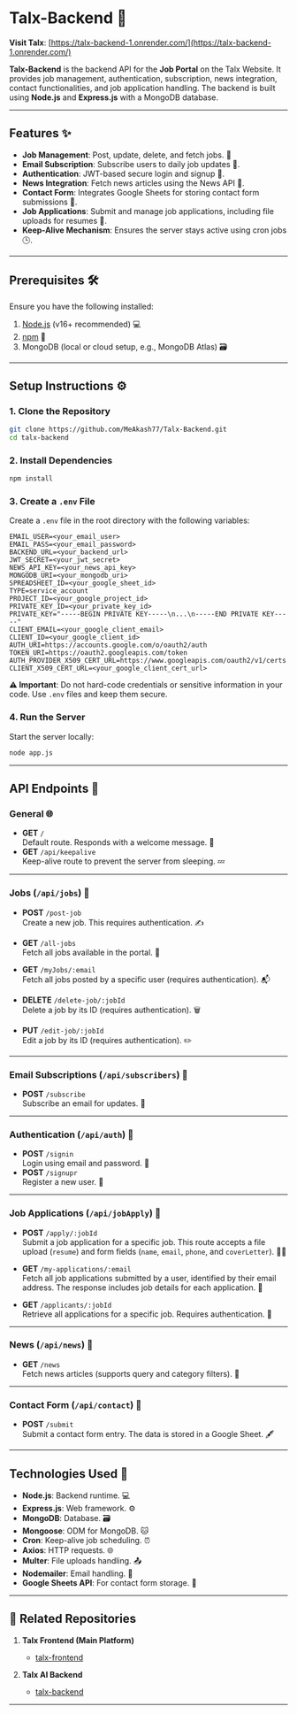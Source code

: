 # Talx-Backend 🚀

**Visit Talx**: [https://talx-backend-1.onrender.com/](https://talx-backend-1.onrender.com/) 

**Talx-Backend** is the backend API for the **Job Portal** on the Talx Website. It provides job management, authentication, subscription, news integration, contact functionalities, and job application handling. The backend is built using **Node.js** and **Express.js** with a MongoDB database.

---

## Features ✨
- **Job Management**: Post, update, delete, and fetch jobs. 💼
- **Email Subscription**: Subscribe users to daily job updates 📧.
- **Authentication**: JWT-based secure login and signup 🔐.
- **News Integration**: Fetch news articles using the News API 📰.
- **Contact Form**: Integrates Google Sheets for storing contact form submissions 📑.
- **Job Applications**: Submit and manage job applications, including file uploads for resumes 📄.
- **Keep-Alive Mechanism**: Ensures the server stays active using cron jobs 🕒.

---

## Prerequisites 🛠️
Ensure you have the following installed:
1. [Node.js](https://nodejs.org/) (v16+ recommended) 💻
2. [npm](https://www.npmjs.com/) 🛒
3. MongoDB (local or cloud setup, e.g., MongoDB Atlas) 🗃️

---

## Setup Instructions ⚙️

### 1. Clone the Repository
```bash
git clone https://github.com/MeAkash77/Talx-Backend.git
cd talx-backend
```

### 2. Install Dependencies
```bash
npm install
```

### 3. Create a `.env` File
Create a `.env` file in the root directory with the following variables:

```plaintext
EMAIL_USER=<your_email_user>
EMAIL_PASS=<your_email_password>
BACKEND_URL=<your_backend_url>
JWT_SECRET=<your_jwt_secret>
NEWS_API_KEY=<your_news_api_key>
MONGODB_URI=<your_mongodb_uri>
SPREADSHEET_ID=<your_google_sheet_id>
TYPE=service_account
PROJECT_ID=<your_google_project_id>
PRIVATE_KEY_ID=<your_private_key_id>
PRIVATE_KEY="-----BEGIN PRIVATE KEY-----\n...\n-----END PRIVATE KEY-----"
CLIENT_EMAIL=<your_google_client_email>
CLIENT_ID=<your_google_client_id>
AUTH_URI=https://accounts.google.com/o/oauth2/auth
TOKEN_URI=https://oauth2.googleapis.com/token
AUTH_PROVIDER_X509_CERT_URL=https://www.googleapis.com/oauth2/v1/certs
CLIENT_X509_CERT_URL=<your_google_client_cert_url>
```

**⚠️ Important**: Do not hard-code credentials or sensitive information in your code. Use `.env` files and keep them secure.

### 4. Run the Server
Start the server locally:
```bash
node app.js
```

---

## API Endpoints 🔌

### General 🌐
- **GET** `/`  
  Default route. Responds with a welcome message. 👋
- **GET** `/api/keepalive`  
  Keep-alive route to prevent the server from sleeping. 💤

---

### Jobs (`/api/jobs`) 💼
- **POST** `/post-job`  
  Create a new job. This requires authentication. ✍️
  
- **GET** `/all-jobs`  
  Fetch all jobs available in the portal. 🧐

- **GET** `/myJobs/:email`  
  Fetch all jobs posted by a specific user (requires authentication). 📬

- **DELETE** `/delete-job/:jobId`  
  Delete a job by its ID (requires authentication). 🗑️

- **PUT** `/edit-job/:jobId`  
  Edit a job by its ID (requires authentication). ✏️

---

### Email Subscriptions (`/api/subscribers`) 📧
- **POST** `/subscribe`  
  Subscribe an email for updates. 🔔

---

### Authentication (`/api/auth`) 🔐
- **POST** `/signin`  
  Login using email and password. 💼  
- **POST** `/signupr`  
  Register a new user. 📝

---

### Job Applications (`/api/jobApply`) 📄
- **POST** `/apply/:jobId`  
  Submit a job application for a specific job. This route accepts a file upload (`resume`) and form fields (`name`, `email`, `phone`, and `coverLetter`). 📝💼

- **GET** `/my-applications/:email`  
  Fetch all job applications submitted by a user, identified by their email address. The response includes job details for each application. 📂

- **GET** `/applicants/:jobId`  
  Retrieve all applications for a specific job. Requires authentication. 📑

---

### News (`/api/news`) 📰
- **GET** `/news`  
  Fetch news articles (supports query and category filters). 📜

---

### Contact Form (`/api/contact`) 📑
- **POST** `/submit`  
  Submit a contact form entry. The data is stored in a Google Sheet. 🖋️

---

## Technologies Used 🧰
- **Node.js**: Backend runtime. 💻
- **Express.js**: Web framework. ⚙️
- **MongoDB**: Database. 🗃️
- **Mongoose**: ODM for MongoDB. 🐱
- **Cron**: Keep-alive job scheduling. ⏰
- **Axios**: HTTP requests. 🌐
- **Multer**: File uploads handling. 📤
- **Nodemailer**: Email handling. 📧
- **Google Sheets API**: For contact form storage. 📝

---


## 🔗 Related Repositories  

1. **Talx Frontend (Main Platform)**  
   - [talx-frontend](https://github.com/MeAkash77/Talx-Full-Stack-Frontend)  

2. **Talx AI Backend**  
   - [talx-backend](https://github.com/MeAkash77/Talx-Api)  

---
